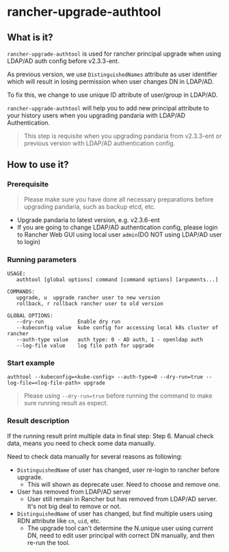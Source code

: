 # rancher-upgrade-authtool

## What is it?

`rancher-upgrade-authtool` is used for rancher principal upgrade when using LDAP/AD auth config before v2.3.3-ent.

As previous version, we use `DistinguishedNames` attribute as user identifier which will result in losing permission when user changes DN in LDAP/AD.

To fix this, we change to use unique ID attribute of user/group in LDAP/AD.

`rancher-upgrade-authtool` will help you to add new principal attribute to your history users when you upgrading pandaria with LDAP/AD Authentication.

> This step is requisite when you upgrading pandaria from v2.3.3-ent or previous version with LDAP/AD authentication config.

## How to use it?

### Prerequisite

> Please make sure you have done all necessary preparations before upgrading pandaria, such as backup etcd, etc.

- Upgrade pandaria to latest version, e.g. v2.3.6-ent
- If you are going to change LDAP/AD authentication config, please login to Rancher Web GUI using local user `admin`(DO NOT using LDAP/AD user to login)

### Running parameters

```
USAGE:
   authtool [global options] command [command options] [arguments...]

COMMANDS:
   upgrade, u  upgrade rancher user to new version
   rollback, r rollback rancher user to old version

GLOBAL OPTIONS:
   --dry-run           Enable dry run
   --kubeconfig value  kube config for accessing local k8s cluster of rancher
   --auth-type value   auth type: 0 - AD auth, 1 - openldap auth
   --log-file value    log file path for upgrade
```

### Start example

```
authtool --kubeconfig=<kube-config> --auth-type=0 --dry-run=true --log-file=<log-file-path> upgrade
```

> Please using `--dry-run=true` before running the command to make sure running result as expect.

### Result description

If the running result print multiple data in final step: Step 6. Manual check data, means you need to check some data manually.

Need to check data manually for several reasons as following:

- `DistinguishedName` of user has changed, user re-login to rancher before upgrade.
    * This will shown as deprecate user. Need to choose and remove one.
- User has removed from LDAP/AD server
    * User still remain in Rancher but has removed from LDAP/AD server. It's not big deal to remove or not.
- `DistinguishedName` of user has changed, but find multiple users using RDN attribute like `cn`, `uid`, etc. 
    * The upgrade tool can't determine the N.unique user using current DN, need to edit user principal with correct DN manually, and then re-run the tool.